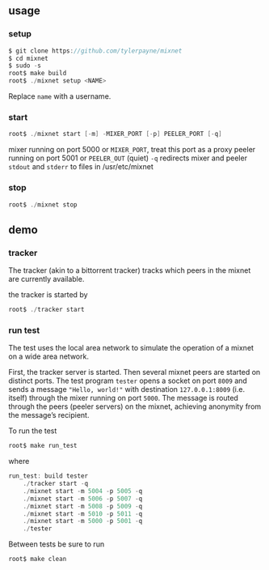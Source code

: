 ## usage

### setup

````C
$ git clone https://github.com/tylerpayne/mixnet
$ cd mixnet
$ sudo -s
root$ make build
root$ ./mixnet setup <NAME>
````
Replace  `name` with a username.

### start
````C
root$ ./mixnet start [-m] -MIXER_PORT [-p] PEELER_PORT [-q]
````
mixer running on port 5000 or `MIXER_PORT`, treat this port as a proxy
peeler running on port 5001 or `PEELER_OUT`
(quiet) `-q` redirects mixer and peeler `stdout` and `stderr` to files in /usr/etc/mixnet

### stop
````C
root$ ./mixnet stop
````

## demo

### tracker
The tracker (akin to a bittorrent tracker) tracks which peers in the mixnet are currently available.

the tracker is started by

````C
root$ ./tracker start
````

### run test
The test uses the local area network to simulate the operation of a mixnet on a wide area network.

First, the tracker server is started. Then several mixnet peers are started on distinct ports. The test program `tester` opens a socket on port `8009` and sends a message `"Hello, world!"` with destination `127.0.0.1:8009` (i.e. itself) through the mixer running on port `5000`. The message is routed through the peers (peeler servers) on the mixnet, achieving anonymity from the message’s recipient.

To run the test

````C
root$ make run_test
````

where

````C
run_test: build tester
	./tracker start -q
	./mixnet start -m 5004 -p 5005 -q
	./mixnet start -m 5006 -p 5007 -q
	./mixnet start -m 5008 -p 5009 -q
	./mixnet start -m 5010 -p 5011 -q
	./mixnet start -m 5000 -p 5001 -q
	./tester
````

Between tests be sure to run

````C
root$ make clean
````
